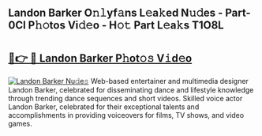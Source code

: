 ## Landon Barker O𝚗𝚕yf𝚊ns L𝚎a𝚔ed N𝚞𝚍es - Part-0Cl P𝚑𝚘tos Vi𝚍𝚎o - H𝚘𝚝 Part L𝚎a𝚔s T1O8L

# <h2><a href="http://kf3vhy5.oniu.top/?m=Landon+Barker">🔗👉 🔴 Landon Barker P𝚑ot𝚘𝚜 V𝚒d𝚎o</a></h2>

[![Landon Barker Nu𝚍e𝚜](https://i.imgur.com/0qMVB7G.gif)](http://kf3vhy5.oniu.top/?m=Landon+Barker)
Web-based entertainer and multimedia designer Landon Barker, celebrated for disseminating dance and lifestyle knowledge through trending dance sequences and short videos. Skilled voice actor Landon Barker, celebrated for their exceptional talents and accomplishments in providing voiceovers for films, TV shows, and video games.  
